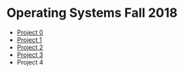 # Operating Systems Fall 2018

* [Project 0](/doc/Project0.md)
* [Project 1](/doc/Project1.md)
* [Project 2](/doc/Project2.md)
* [Project 3](/doc/Project3.md)
* Project 4
